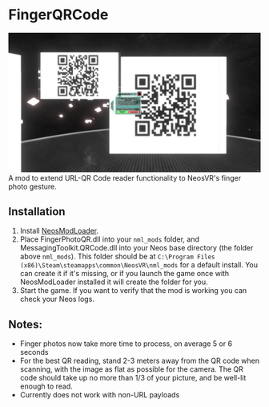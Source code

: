 # FingerQRCode
![Screenshot](https://github.com/dfgHiatus/FingerQRCode/blob/master/QRCode.PNG)
A mod to extend URL-QR Code reader functionality to NeosVR's finger photo gesture.

## Installation
1. Install [NeosModLoader](https://github.com/zkxs/NeosModLoader).
2. Place FingerPhotoQR.dll into your `nml_mods` folder, and MessagingToolkit.QRCode.dll into your Neos base directory (the folder above `nml_mods`). This folder should be at `C:\Program Files (x86)\Steam\steamapps\common\NeosVR\nml_mods` for a default install. You can create it if it's missing, or if you launch the game once with NeosModLoader installed it will create the folder for you.
3. Start the game. If you want to verify that the mod is working you can check your Neos logs.

## Notes: 
- Finger photos now take more time to process, on average 5 or 6 seconds 
- For the best QR reading, stand 2-3 meters away from the QR code when scanning, with the image as flat as possible for the camera. The QR code should take up no more than 1/3 of your picture, and be well-lit enough to read.
- Currently does not work with non-URL payloads
